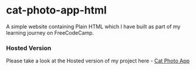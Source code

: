 # cat-photo-app-html
A simple website containing Plain HTML which I have built as part of my learning journey on FreeCodeCamp.

### Hosted Version
Please take a look at the Hosted version of my project here - [Cat Photo App](https://prabhu30.github.io/cat-photo-app-html/)
